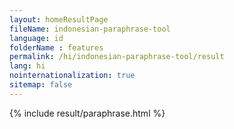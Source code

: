 ```yaml
---
layout: homeResultPage
fileName: indonesian-paraphrase-tool
language: id
folderName : features
permalink: /hi/indonesian-paraphrase-tool/result
lang: hi
nointernationalization: true
sitemap: false
---
```

{% include result/paraphrase.html %}

<script src="/js/result/paraprashing.js" data-foldername="{{page.folderName}}" data-lang="{{page.lang}}"></script>